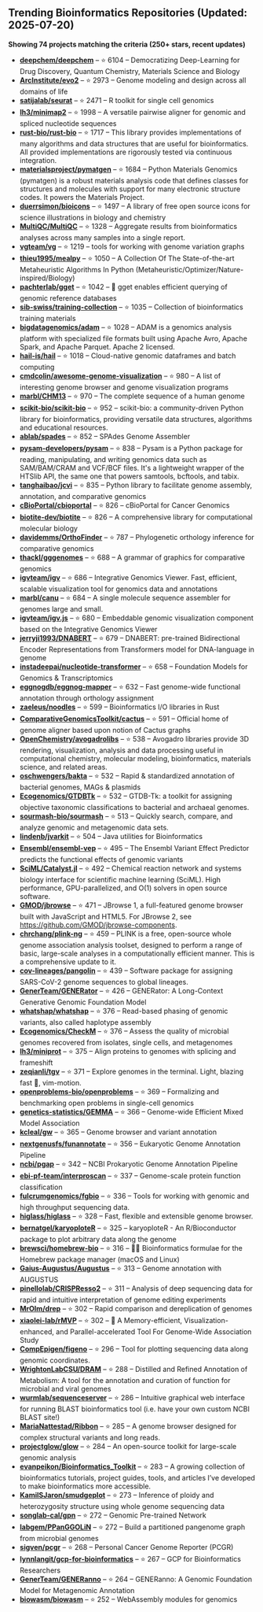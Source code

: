 ## Trending Bioinformatics Repositories (Updated: 2025-07-20)

**Showing 74 projects matching the criteria (250+ stars, recent updates)**

- **[deepchem/deepchem](https://github.com/deepchem/deepchem)** – ⭐ 6104 – Democratizing Deep-Learning for Drug Discovery, Quantum Chemistry, Materials Science and Biology
- **[ArcInstitute/evo2](https://github.com/ArcInstitute/evo2)** – ⭐ 2973 – Genome modeling and design across all domains of life
- **[satijalab/seurat](https://github.com/satijalab/seurat)** – ⭐ 2471 – R toolkit for single cell genomics
- **[lh3/minimap2](https://github.com/lh3/minimap2)** – ⭐ 1998 – A versatile pairwise aligner for genomic and spliced nucleotide sequences
- **[rust-bio/rust-bio](https://github.com/rust-bio/rust-bio)** – ⭐ 1717 – This library provides implementations of many algorithms and data structures that are useful for bioinformatics. All provided implementations are rigorously tested via continuous integration.
- **[materialsproject/pymatgen](https://github.com/materialsproject/pymatgen)** – ⭐ 1684 – Python Materials Genomics (pymatgen) is a robust materials analysis code that defines classes for structures and molecules with support for many electronic structure codes. It powers the Materials Project.
- **[duerrsimon/bioicons](https://github.com/duerrsimon/bioicons)** – ⭐ 1497 – A library of free open source icons for science illustrations in biology and chemistry
- **[MultiQC/MultiQC](https://github.com/MultiQC/MultiQC)** – ⭐ 1328 – Aggregate results from bioinformatics analyses across many samples into a single report.
- **[vgteam/vg](https://github.com/vgteam/vg)** – ⭐ 1219 – tools for working with genome variation graphs
- **[thieu1995/mealpy](https://github.com/thieu1995/mealpy)** – ⭐ 1050 – A Collection Of The State-of-the-art Metaheuristic Algorithms In Python (Metaheuristic/Optimizer/Nature-inspired/Biology)
- **[pachterlab/gget](https://github.com/pachterlab/gget)** – ⭐ 1042 – 🧬 gget enables efficient querying of genomic reference databases
- **[sib-swiss/training-collection](https://github.com/sib-swiss/training-collection)** – ⭐ 1035 – Collection of bioinformatics training materials
- **[bigdatagenomics/adam](https://github.com/bigdatagenomics/adam)** – ⭐ 1028 – ADAM is a genomics analysis platform with specialized file formats built using Apache Avro, Apache Spark, and Apache Parquet. Apache 2 licensed.
- **[hail-is/hail](https://github.com/hail-is/hail)** – ⭐ 1018 – Cloud-native genomic dataframes and batch computing
- **[cmdcolin/awesome-genome-visualization](https://github.com/cmdcolin/awesome-genome-visualization)** – ⭐ 980 – A list of interesting genome browser and genome visualization programs
- **[marbl/CHM13](https://github.com/marbl/CHM13)** – ⭐ 970 – The complete sequence of a human genome
- **[scikit-bio/scikit-bio](https://github.com/scikit-bio/scikit-bio)** – ⭐ 952 – scikit-bio: a community-driven Python library for bioinformatics, providing versatile data structures, algorithms and educational resources.
- **[ablab/spades](https://github.com/ablab/spades)** – ⭐ 852 – SPAdes Genome Assembler
- **[pysam-developers/pysam](https://github.com/pysam-developers/pysam)** – ⭐ 838 – Pysam is a Python package for reading, manipulating, and writing genomics data such as SAM/BAM/CRAM and VCF/BCF files. It's a lightweight wrapper of the HTSlib API, the same one that powers samtools, bcftools, and tabix.
- **[tanghaibao/jcvi](https://github.com/tanghaibao/jcvi)** – ⭐ 835 – Python library to facilitate genome assembly, annotation, and comparative genomics
- **[cBioPortal/cbioportal](https://github.com/cBioPortal/cbioportal)** – ⭐ 826 – cBioPortal for Cancer Genomics
- **[biotite-dev/biotite](https://github.com/biotite-dev/biotite)** – ⭐ 826 – A comprehensive library for computational molecular biology
- **[davidemms/OrthoFinder](https://github.com/davidemms/OrthoFinder)** – ⭐ 787 – Phylogenetic orthology inference for comparative genomics
- **[thackl/gggenomes](https://github.com/thackl/gggenomes)** – ⭐ 688 – A grammar of graphics for comparative genomics
- **[igvteam/igv](https://github.com/igvteam/igv)** – ⭐ 686 – Integrative Genomics Viewer. Fast, efficient, scalable visualization tool for genomics data and annotations
- **[marbl/canu](https://github.com/marbl/canu)** – ⭐ 684 – A single molecule sequence assembler for genomes large and small.
- **[igvteam/igv.js](https://github.com/igvteam/igv.js)** – ⭐ 680 – Embeddable genomic visualization component based on the Integrative Genomics Viewer
- **[jerryji1993/DNABERT](https://github.com/jerryji1993/DNABERT)** – ⭐ 679 – DNABERT: pre-trained Bidirectional Encoder Representations from Transformers model for DNA-language in genome
- **[instadeepai/nucleotide-transformer](https://github.com/instadeepai/nucleotide-transformer)** – ⭐ 658 – Foundation Models for Genomics & Transcriptomics
- **[eggnogdb/eggnog-mapper](https://github.com/eggnogdb/eggnog-mapper)** – ⭐ 632 – Fast genome-wide functional annotation through orthology assignment
- **[zaeleus/noodles](https://github.com/zaeleus/noodles)** – ⭐ 599 – Bioinformatics I/O libraries in Rust
- **[ComparativeGenomicsToolkit/cactus](https://github.com/ComparativeGenomicsToolkit/cactus)** – ⭐ 591 – Official home of genome aligner based upon notion of Cactus graphs
- **[OpenChemistry/avogadrolibs](https://github.com/OpenChemistry/avogadrolibs)** – ⭐ 538 – Avogadro libraries provide 3D rendering, visualization, analysis and data processing useful in computational chemistry, molecular modeling, bioinformatics, materials science, and related areas.
- **[oschwengers/bakta](https://github.com/oschwengers/bakta)** – ⭐ 532 – Rapid & standardized annotation of bacterial genomes, MAGs & plasmids
- **[Ecogenomics/GTDBTk](https://github.com/Ecogenomics/GTDBTk)** – ⭐ 532 – GTDB-Tk: a toolkit for assigning objective taxonomic classifications to bacterial and archaeal genomes.
- **[sourmash-bio/sourmash](https://github.com/sourmash-bio/sourmash)** – ⭐ 513 – Quickly search, compare, and analyze genomic and metagenomic data sets.
- **[lindenb/jvarkit](https://github.com/lindenb/jvarkit)** – ⭐ 504 – Java utilities for Bioinformatics
- **[Ensembl/ensembl-vep](https://github.com/Ensembl/ensembl-vep)** – ⭐ 495 – The Ensembl Variant Effect Predictor predicts the functional effects of genomic variants
- **[SciML/Catalyst.jl](https://github.com/SciML/Catalyst.jl)** – ⭐ 492 – Chemical reaction network and systems biology interface for scientific machine learning (SciML). High performance, GPU-parallelized, and O(1) solvers in open source software.
- **[GMOD/jbrowse](https://github.com/GMOD/jbrowse)** – ⭐ 471 – JBrowse 1, a full-featured genome browser built with JavaScript and HTML5. For JBrowse 2, see https://github.com/GMOD/jbrowse-components.
- **[chrchang/plink-ng](https://github.com/chrchang/plink-ng)** – ⭐ 459 – PLINK is a free, open-source whole genome association analysis toolset, designed to perform a range of basic, large-scale analyses in a computationally efficient manner.  This is a comprehensive update to it.
- **[cov-lineages/pangolin](https://github.com/cov-lineages/pangolin)** – ⭐ 439 – Software package for assigning SARS-CoV-2 genome sequences to global lineages.
- **[GenerTeam/GENERator](https://github.com/GenerTeam/GENERator)** – ⭐ 426 – GENERator: A Long-Context Generative Genomic Foundation Model
- **[whatshap/whatshap](https://github.com/whatshap/whatshap)** – ⭐ 376 – Read-based phasing of genomic variants, also called haplotype assembly
- **[Ecogenomics/CheckM](https://github.com/Ecogenomics/CheckM)** – ⭐ 376 – Assess the quality of microbial genomes recovered from isolates, single cells, and metagenomes
- **[lh3/miniprot](https://github.com/lh3/miniprot)** – ⭐ 375 – Align proteins to genomes with splicing and frameshift
- **[zeqianli/tgv](https://github.com/zeqianli/tgv)** – ⭐ 371 – Explore genomes in the terminal. Light, blazing fast 🚀, vim-motion.
- **[openproblems-bio/openproblems](https://github.com/openproblems-bio/openproblems)** – ⭐ 369 – Formalizing and benchmarking open problems in single-cell genomics
- **[genetics-statistics/GEMMA](https://github.com/genetics-statistics/GEMMA)** – ⭐ 366 – Genome-wide Efficient Mixed Model Association
- **[kcleal/gw](https://github.com/kcleal/gw)** – ⭐ 365 – Genome browser and variant annotation
- **[nextgenusfs/funannotate](https://github.com/nextgenusfs/funannotate)** – ⭐ 356 – Eukaryotic Genome Annotation Pipeline
- **[ncbi/pgap](https://github.com/ncbi/pgap)** – ⭐ 342 – NCBI Prokaryotic Genome Annotation Pipeline
- **[ebi-pf-team/interproscan](https://github.com/ebi-pf-team/interproscan)** – ⭐ 337 – Genome-scale protein function classification
- **[fulcrumgenomics/fgbio](https://github.com/fulcrumgenomics/fgbio)** – ⭐ 336 – Tools for working with genomic and high throughput sequencing data.
- **[higlass/higlass](https://github.com/higlass/higlass)** – ⭐ 328 – Fast, flexible and extensible genome browser.
- **[bernatgel/karyoploteR](https://github.com/bernatgel/karyoploteR)** – ⭐ 325 – karyoploteR - An R/Bioconductor package to plot arbitrary data along the genome
- **[brewsci/homebrew-bio](https://github.com/brewsci/homebrew-bio)** – ⭐ 316 – :beer::microscope: Bioinformatics formulae for the Homebrew package manager (macOS and Linux)
- **[Gaius-Augustus/Augustus](https://github.com/Gaius-Augustus/Augustus)** – ⭐ 313 – Genome annotation with AUGUSTUS
- **[pinellolab/CRISPResso2](https://github.com/pinellolab/CRISPResso2)** – ⭐ 311 – Analysis of deep sequencing data for rapid and intuitive interpretation of genome editing experiments
- **[MrOlm/drep](https://github.com/MrOlm/drep)** – ⭐ 302 – Rapid comparison and dereplication of genomes
- **[xiaolei-lab/rMVP](https://github.com/xiaolei-lab/rMVP)** – ⭐ 302 – :postbox: A Memory-efficient, Visualization-enhanced, and Parallel-accelerated Tool For Genome-Wide Association Study
- **[CompEpigen/figeno](https://github.com/CompEpigen/figeno)** – ⭐ 296 – Tool for plotting sequencing data along genomic coordinates.
- **[WrightonLabCSU/DRAM](https://github.com/WrightonLabCSU/DRAM)** – ⭐ 288 – Distilled and Refined Annotation of Metabolism: A tool for the annotation and curation of function for microbial and viral genomes
- **[wurmlab/sequenceserver](https://github.com/wurmlab/sequenceserver)** – ⭐ 286 – Intuitive graphical web interface for running BLAST bioinformatics tool (i.e. have your own custom NCBI BLAST site!)
- **[MariaNattestad/Ribbon](https://github.com/MariaNattestad/Ribbon)** – ⭐ 285 – A genome browser designed for complex structural variants and long reads.
- **[projectglow/glow](https://github.com/projectglow/glow)** – ⭐ 284 – An open-source toolkit for large-scale genomic analysis
- **[evanpeikon/Bioinformatics_Toolkit](https://github.com/evanpeikon/Bioinformatics_Toolkit)** – ⭐ 283 – A growing collection of bioinformatics tutorials, project guides, tools, and articles I’ve developed to make bioinformatics more accessible.
- **[KamilSJaron/smudgeplot](https://github.com/KamilSJaron/smudgeplot)** – ⭐ 273 – Inference of ploidy and heterozygosity structure using whole genome sequencing data
- **[songlab-cal/gpn](https://github.com/songlab-cal/gpn)** – ⭐ 272 – Genomic Pre-trained Network
- **[labgem/PPanGGOLiN](https://github.com/labgem/PPanGGOLiN)** – ⭐ 272 – Build a partitioned pangenome graph from microbial genomes
- **[sigven/pcgr](https://github.com/sigven/pcgr)** – ⭐ 268 – Personal Cancer Genome Reporter (PCGR)
- **[lynnlangit/gcp-for-bioinformatics](https://github.com/lynnlangit/gcp-for-bioinformatics)** – ⭐ 267 – GCP for Bioinformatics Researchers
- **[GenerTeam/GENERanno](https://github.com/GenerTeam/GENERanno)** – ⭐ 264 – GENERanno: A Genomic Foundation Model for Metagenomic Annotation
- **[biowasm/biowasm](https://github.com/biowasm/biowasm)** – ⭐ 252 – WebAssembly modules for genomics
